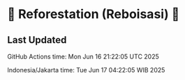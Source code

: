 
# 🌳 Reforestation (Reboisasi) 🌲

## Last Updated

GitHub Actions time: Mon Jun 16 21:22:05 UTC 2025

Indonesia/Jakarta time: Tue Jun 17 04:22:05 WIB 2025
